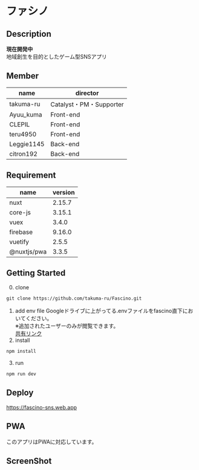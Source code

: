 # ファシノ

<!-- ![new_logo_192](https://user-images.githubusercontent.com/49429291/124390286-d1e66d80-dd25-11eb-9bc9-bfaf86b46637.png)-->

## Description
**現在開発中**<br>
地域創生を目的としたゲーム型SNSアプリ

## Member
| name | director |
| ------------- | ------------- |
| takuma-ru | Catalyst・PM・Supporter |
| Ayuu_kuma | Front-end |
| CLEPIL | Front-end |
| teru4950 | Front-end |
| Leggie1145 | Back-end |
| citron192 | Back-end |


## Requirement
| name | version |
| ------------- | ------------- |
| nuxt | 2.15.7 |
| core-js | 3.15.1 |
| vuex  | 3.4.0 |
| firebase | 9.16.0 |
| vuetify | 2.5.5 |
| @nuxtjs/pwa | 3.3.5 |

## Getting Started
0. clone
```md
git clone https://github.com/takuma-ru/Fascino.git
```
1. add env file
Googleドライブに上がってる.envファイルをfascino直下においてください。<br>
※追加されたユーザーのみが閲覧できます。<br>
[共有リンク](https://drive.google.com/file/d/1JaKCga4djcn3RC9eSfA9SSwcNwPOZLel/view?usp=sharing)
2. install
```md
npm install
```
3. run
```md
npm run dev
```

## Deploy
https://fascino-sns.web.app<br>

## PWA
このアプリはPWAに対応しています。

## ScreenShot


